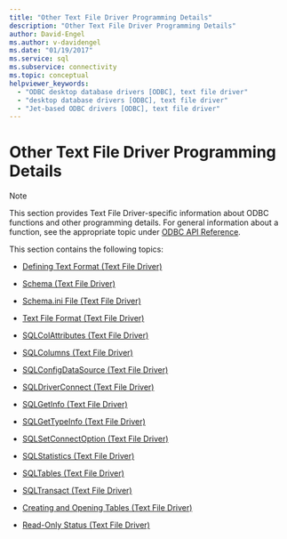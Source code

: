 ```yaml
---
title: "Other Text File Driver Programming Details"
description: "Other Text File Driver Programming Details"
author: David-Engel
ms.author: v-davidengel
ms.date: "01/19/2017"
ms.service: sql
ms.subservice: connectivity
ms.topic: conceptual
helpviewer_keywords:
  - "ODBC desktop database drivers [ODBC], text file driver"
  - "desktop database drivers [ODBC], text file driver"
  - "Jet-based ODBC drivers [ODBC], text file driver"
---
```

# Other Text File Driver Programming Details
> [!NOTE]  
>  This section provides Text File Driver-specific information about ODBC functions and other programming details. For general information about a function, see the appropriate topic under [ODBC API Reference](../../odbc/reference/syntax/odbc-api-reference.md).  
  
 This section contains the following topics:  
  
-   [Defining Text Format (Text File Driver)](../../odbc/microsoft/defining-text-format-text-file-driver.md)  
  
-   [Schema (Text File Driver)](../../odbc/microsoft/schema-text-file-driver.md)  
  
-   [Schema.ini File (Text File Driver)](../../odbc/microsoft/schema-ini-file-text-file-driver.md)  
  
-   [Text File Format (Text File Driver)](../../odbc/microsoft/text-file-format-text-file-driver.md)  
  
-   [SQLColAttributes (Text File Driver)](../../odbc/microsoft/sqlcolattributes-text-file-driver.md)  
  
-   [SQLColumns (Text File Driver)](../../odbc/microsoft/sqlcolumns-text-file-driver.md)  
  
-   [SQLConfigDataSource (Text File Driver)](../../odbc/microsoft/sqlconfigdatasource-text-file-driver.md)  
  
-   [SQLDriverConnect (Text File Driver)](../../odbc/microsoft/sqldriverconnect-text-file-driver.md)  
  
-   [SQLGetInfo (Text File Driver)](../../odbc/microsoft/sqlgetinfo-text-file-driver.md)  
  
-   [SQLGetTypeInfo (Text File Driver)](../../odbc/microsoft/sqlgettypeinfo-text-file-driver.md)  
  
-   [SQLSetConnectOption (Text File Driver)](../../odbc/microsoft/sqlsetconnectoption-text-file-driver.md)  
  
-   [SQLStatistics (Text File Driver)](../../odbc/microsoft/sqlstatistics-text-file-driver.md)  
  
-   [SQLTables (Text File Driver)](../../odbc/microsoft/sqltables-text-file-driver.md)  
  
-   [SQLTransact (Text File Driver)](../../odbc/microsoft/sqltransact-text-file-driver.md)  
  
-   [Creating and Opening Tables (Text File Driver)](../../odbc/microsoft/creating-and-opening-tables-text-file-driver.md)  
  
-   [Read-Only Status (Text File Driver)](../../odbc/microsoft/read-only-status-text-file-driver.md)
